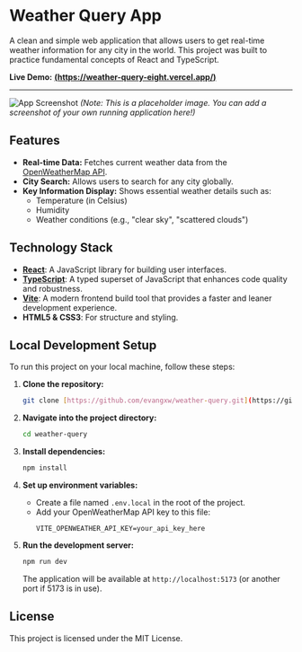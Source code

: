 # Weather Query App

A clean and simple web application that allows users to get real-time weather information for any city in the world. This project was built to practice fundamental concepts of React and TypeScript.

**Live Demo:** [**(https://weather-query-eight.vercel.app/)**](https://weather-query-eight.vercel.app/) 

---

![App Screenshot](https://imgur.com/a/pq4jUFC) 
*(Note: This is a placeholder image. You can add a screenshot of your own running application here!)*

## Features

- **Real-time Data:** Fetches current weather data from the [OpenWeatherMap API](https://openweathermap.org/api).
- **City Search:** Allows users to search for any city globally.
- **Key Information Display:** Shows essential weather details such as:
  - Temperature (in Celsius)
  - Humidity
  - Weather conditions (e.g., "clear sky", "scattered clouds")

## Technology Stack

- **[React](https://reactjs.org/)**: A JavaScript library for building user interfaces.
- **[TypeScript](https://www.typescriptlang.org/)**: A typed superset of JavaScript that enhances code quality and robustness.
- **[Vite](https://vitejs.dev/)**: A modern frontend build tool that provides a faster and leaner development experience.
- **HTML5 & CSS3**: For structure and styling.

## Local Development Setup

To run this project on your local machine, follow these steps:

1.  **Clone the repository:**
    ```bash
    git clone [https://github.com/evangxw/weather-query.git](https://github.com/evangxw/weather-query.git)
    ```

2.  **Navigate into the project directory:**
    ```bash
    cd weather-query
    ```

3.  **Install dependencies:**
    ```bash
    npm install
    ```

4.  **Set up environment variables:**
    - Create a file named `.env.local` in the root of the project.
    - Add your OpenWeatherMap API key to this file:
      ```
      VITE_OPENWEATHER_API_KEY=your_api_key_here
      ```

5.  **Run the development server:**
    ```bash
    npm run dev
    ```
    The application will be available at `http://localhost:5173` (or another port if 5173 is in use).

## License

This project is licensed under the MIT License.